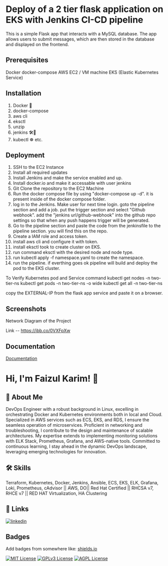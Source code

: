 
# Deploy of a 2 tier flask application on EKS with Jenkins CI-CD pipeline

This is a simple Flask app that interacts with a MySQL database. The app allows users to submit messages, which are then stored in the database and displayed on the frontend.

## Prerequisites
Docker
docker-compose 
AWS EC2 / VM machine 
EKS (Elastic Kubernetes Service)

## Installation
1. Docker ️🐋
2. docker-compose 
3. aws cli
4. eksctl 
5. unzip 
6. jenkins 🛠️🔧
7. kubectl ☸️ etc. 


    
## Deployment

1. SSH to the EC2 Instance
2. Install all required updates 
3. Install Jenkins and make the service enabled and up.
4. Install docker.io and make it accessable with user jenkins 
5. Git Clone the repository to the EC2 Machine 
6. Run the docker compose file by using "docker-compose up -d". it is present inside of the docker compose folder.
7. log in to the Jenkins. Make user for next time login. goto the pipeline section and add a job. put the trigger section and select "Github webhook". add the "jenkins url/github-webhook" into the github repo settings so that when any push happens trigger will be generated.
8. Go to the pipeline section and paste the code from the jenkinsfile to the pipeline section. you will find this on the repo. 
9. Create a IAM role and access token. 
10. install aws cli and configure it with token.
11. install eksctl took to create cluster on EKS.
12. run command eksctl with the desired node and node type.
13. run kubectl apply -f namespace.yaml to create the namespace.
14. run the pipeline. 
if everthing goes ok pipeline will build and deploy the pod to the EKS cluster. 

To Verify Kubernetes pod and Service 
command 
kubectl get nodes -n two-tier-ns 
kubectl get pods -n two-tier-ns -o wide 
kubectl get all -n two-tier-ns 

copy the EXTERNAL-IP from the flask app service and paste it on a browser. 


    


## Screenshots

Network Diagram of the Project 

Link -- https://ibb.co/0VXFpXw



## Documentation

[Documentation](https://faizulkarimsunny.atlassian.net/wiki/external/ZDhhYTY4ZTM3ZDk5NGZjY2E2NWZhNTEwYTMzNzMxYzM)


# Hi, I'm Faizul Karim! 👋



## 🚀 About Me
DevOps Engineer with a robust background in Linux, excelling in orchestrating Docker and Kubernetes environments both in local and Cloud. Specialized in AWS services such as ECS, EKS, and RDS, I ensure the seamless operation of microservices. Proficient in networking and troubleshooting, I contribute to the design and maintenance of scalable architectures. My expertise extends to implementing monitoring solutions with ELK Stack, Prometheus, Grafana, and AWS-native tools. Committed to continuous learning, I stay ahead in the dynamic DevOps landscape, leveraging emerging technologies for innovation.


## 🛠 Skills
Terraform, Kubernetes, Docker, Jenkins, Ansible, ECS, EKS, ELK, Grafana, Loki, Prometheus, cAdvisor || AWS, DO|| Red Hat Certified || RHCSA v7, RHCE v7 || RED HAT Virtualization, HA Clustering


## 🔗 Links
[![linkedin](https://img.shields.io/badge/linkedin-0A66C2?style=for-the-badge&logo=linkedin&logoColor=white)](www.linkedin.com/in/faizulkarim/)



## Badges

Add badges from somewhere like: [shields.io](https://shields.io/)

[![MIT License](https://img.shields.io/badge/License-MIT-green.svg)](https://choosealicense.com/licenses/mit/)
[![GPLv3 License](https://img.shields.io/badge/License-GPL%20v3-yellow.svg)](https://opensource.org/licenses/)
[![AGPL License](https://img.shields.io/badge/license-AGPL-blue.svg)](http://www.gnu.org/licenses/agpl-3.0)
